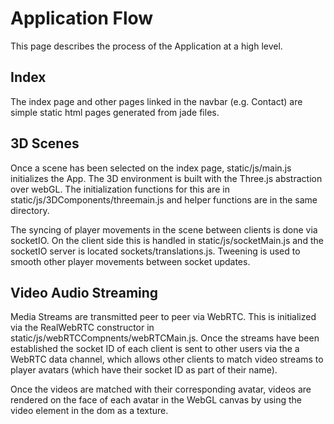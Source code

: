 # Application Flow

This page describes the process of the Application at a high level.

## Index

The index page and other pages linked in the navbar (e.g. Contact) are simple static html pages generated from jade files.

## 3D Scenes

Once a scene has been selected on the index page, static/js/main.js initializes the App. The 3D environment is built with the Three.js abstraction over webGL. The initialization functions for this are in static/js/3DComponents/threemain.js and helper functions are in the same directory.

The syncing of player movements in the scene between clients is done via socketIO. On the client side this is handled in static/js/socketMain.js and the socketIO server is located sockets/translations.js. Tweening is used to smooth other player movements between socket updates.

## Video Audio Streaming

Media Streams are transmitted peer to peer via WebRTC. This is initialized via the RealWebRTC constructor in static/js/webRTCCompnents/webRTCMain.js. Once the streams have been established the socket ID of each client is sent to other users via the a WebRTC data channel, which allows other clients to match video streams to player avatars (which have their socket ID as part of their name).

Once the videos are matched with their corresponding avatar, videos are rendered on the face of each avatar in the WebGL canvas by using the video element in the dom as a texture.
